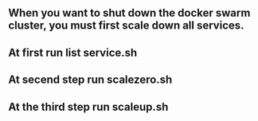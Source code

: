 
## When you want to shut down the docker swarm cluster, you must first scale down all services.
## At first run list service.sh
## At secend step run scalezero.sh
## At the third step run scaleup.sh
